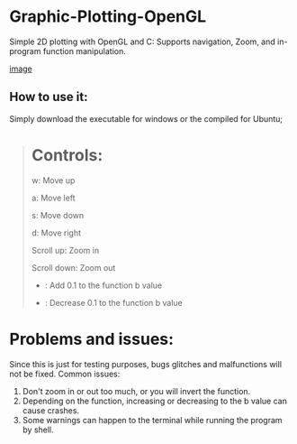 # Graphic-Plotting-OpenGL
Simple 2D plotting with OpenGL and C: Supports navigation, Zoom, and in-program function manipulation.

[image](https://raw.githubusercontent.com/marco-serafim/Graphic-Plotting-OpenGL/main/Screenshot_20240120_155134.png)

## How to use it:
Simply download the executable for windows or the compiled for Ubuntu;

> # Controls:
> 
> w: Move up
> 
> a: Move left
> 
> s: Move down
> 
> d: Move right
>
> 
> Scroll up: Zoom in
> 
> Scroll down: Zoom out
> 
> + : Add 0.1 to the function b value
> 
> - : Decrease 0.1 to the function b value

# Problems and issues:

Since this is just for testing purposes, bugs glitches and malfunctions will not be fixed.
Common issues:

1. Don't zoom in or out too much, or you will invert the function.
2. Depending on the function, increasing or decreasing to the b value can cause crashes.
3. Some warnings can happen to the terminal while running the program by shell.

